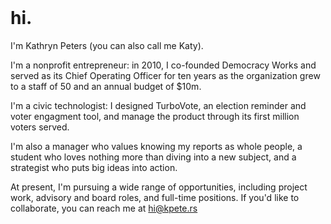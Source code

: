 <!DOCTYPE html>
<html lang="en">
  <title> </title>
  <meta name="viewport" content="width=device-width, initial-scale=1">
  <link rel="stylesheet" href="https://unpkg.com/tachyons/css/tachyons.min.css">
  <script src="https://kit.fontawesome.com/4e2f940d4d.js"></script>
  <body>
  	<div class="fl w-100 athelas bg-dark-blue">
      </br>
    </div>
  	<div class="mw9 center ph3-ns">
      <div class="cf ph2-ns">
        <div class="fl w-100 w-25-ns pa2">
        </div>
        <div class="fl w-100 w-75-ns pa2">
          <h1 class="f-headline lh-solid athelas">hi.</h1>
            <div class="f3 lh-copy avenir">
            <p>I'm Kathryn Peters (you can also call me Katy).</p>
            <p>I'm a nonprofit entrepreneur: in 2010, I co-founded Democracy Works and served as its Chief Operating Officer for ten years as the organization grew to a staff of 50 and an annual budget of $10m.</p>
            <p>I'm a civic technologist: I designed TurboVote, an election reminder and voter engagment tool, and manage the product through its first million voters served. </p>
            <p>I'm also a manager who values knowing my reports as whole people, a student who loves nothing more than diving into a new subject, and a strategist who puts big ideas into action.</p>
            <p>At present, I'm pursuing a wide range of opportunities, including project work, advisory and board roles, and full-time positions. If you'd like to collaborate, you can reach me at <a href="mailto:hi@kpete.rs">hi@kpete.rs</a></p>
            </div>
        </div>
      </div>
    </div>
  </body>
</html>
